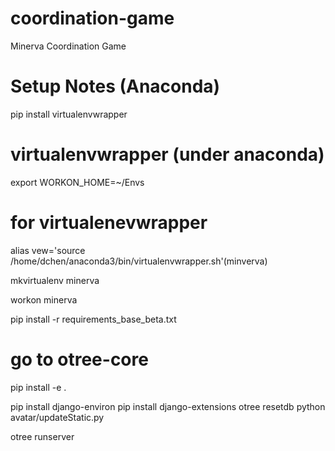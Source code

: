 # coordination-game
Minerva Coordination Game


# Setup Notes (Anaconda)

pip install virtualenvwrapper


# virtualenvwrapper (under anaconda)
export WORKON_HOME=~/Envs

# for virtualenevwrapper
alias vew='source /home/dchen/anaconda3/bin/virtualenvwrapper.sh'(minverva)


mkvirtualenv minerva

workon minerva

pip install -r requirements_base_beta.txt
# go to otree-core
pip install -e .

pip install django-environ
pip install django-extensions
otree resetdb
python avatar/updateStatic.py

otree runserver
